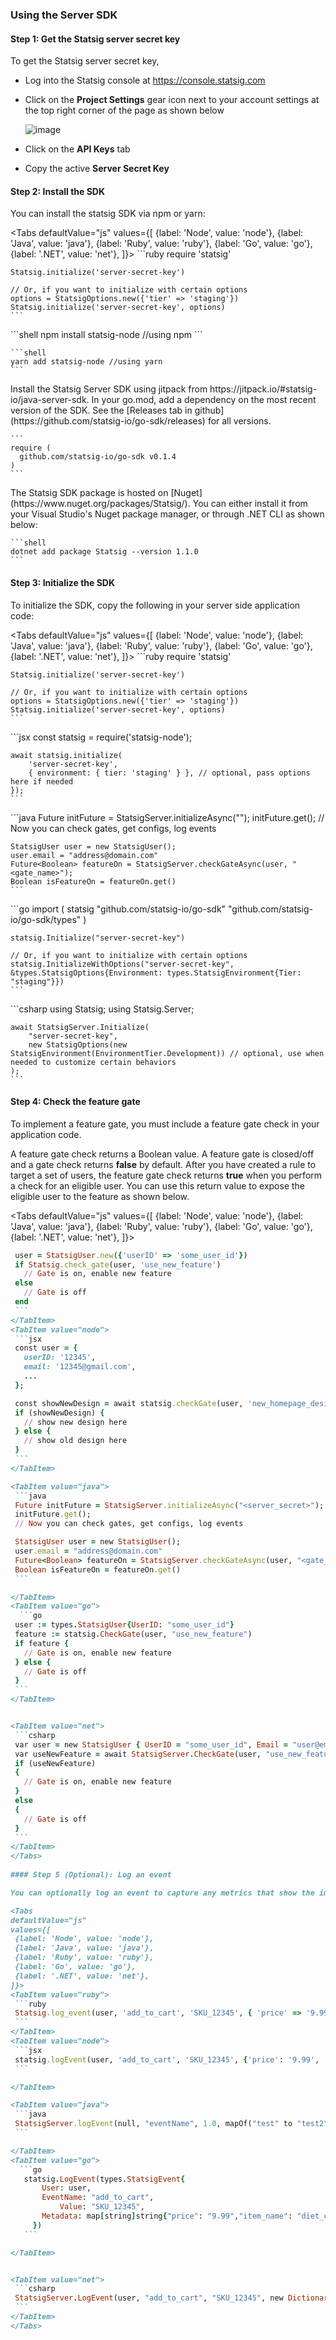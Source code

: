 

### Using the Server SDK

#### Step 1: Get the Statsig server secret key

To get the Statsig server secret key, 
- Log into the Statsig console at https://console.statsig.com 
- Click on the **Project Settings** gear icon next to your account settings at the top right corner of the page as shown below

  ![image](https://user-images.githubusercontent.com/1315028/129190279-60ab338f-02da-4b9a-86ee-e81cb6ac8940.png)

- Click on the **API Keys** tab
- Copy the active **Server Secret Key**

#### Step 2: Install the SDK

You can install the statsig SDK via npm or yarn:

    
<Tabs
  defaultValue="js"
  values={[
    {label: 'Node', value: 'node'},
    {label: 'Java', value: 'java'},
    {label: 'Ruby', value: 'ruby'},
    {label: 'Go', value: 'go'},
    {label: '.NET', value: 'net'},
  ]}>
  <TabItem value="ruby">
    ```ruby
    require 'statsig'

    Statsig.initialize('server-secret-key')

    // Or, if you want to initialize with certain options
    options = StatsigOptions.new({'tier' => 'staging'})
    Statsig.initialize('server-secret-key', options)
    ```
  </TabItem>
  <TabItem value="node">
    ```shell
    npm install statsig-node //using npm
    ```
    
    ```shell
    yarn add statsig-node //using yarn
    ```
    
  </TabItem>
  
  <TabItem value="java">
    Install the Statsig Server SDK using jitpack from https://jitpack.io/#statsig-io/java-server-sdk.

  </TabItem>
  <TabItem value="go">
    In your go.mod, add a dependency on the most recent version of the SDK. See the [Releases tab in github](https://github.com/statsig-io/go-sdk/releases) for all versions.

    ```
    require (
      github.com/statsig-io/go-sdk v0.1.4
    )
    ```

  </TabItem>

  
  <TabItem value="net">
    The Statsig SDK package is hosted on [Nuget](https://www.nuget.org/packages/Statsig/). You can either install it from your Visual Studio's Nuget package manager, or through .NET CLI as shown below:

    ```shell
    dotnet add package Statsig --version 1.1.0
    ```

  </TabItem>
</Tabs>

#### Step 3: Initialize the SDK

To initialize the SDK, copy the following in your server side application code:
  
<Tabs
  defaultValue="js"
  values={[
    {label: 'Node', value: 'node'},
    {label: 'Java', value: 'java'},
    {label: 'Ruby', value: 'ruby'},
    {label: 'Go', value: 'go'},
    {label: '.NET', value: 'net'},
  ]}>
  <TabItem value="ruby">
    ```ruby
    require 'statsig'

    Statsig.initialize('server-secret-key')

    // Or, if you want to initialize with certain options
    options = StatsigOptions.new({'tier' => 'staging'})
    Statsig.initialize('server-secret-key', options)
    ```
  </TabItem>
  <TabItem value="node">
    ```jsx
    const statsig = require('statsig-node');

    await statsig.initialize(
        'server-secret-key',
        { environment: { tier: 'staging' } }, // optional, pass options here if needed
    });
    ```
  </TabItem>
  
  <TabItem value="java">
    ```java
    Future initFuture = StatsigServer.initializeAsync("<server_secret>");
    initFuture.get();
    // Now you can check gates, get configs, log events

    StatsigUser user = new StatsigUser();
    user.email = "address@domain.com"
    Future<Boolean> featureOn = StatsigServer.checkGateAsync(user, "<gate_name>");
    Boolean isFeatureOn = featureOn.get()
    ```

  </TabItem>
  <TabItem value="go">
    ```go
    import (
      statsig "github.com/statsig-io/go-sdk"
      "github.com/statsig-io/go-sdk/types"
    )

    statsig.Initialize("server-secret-key")

    // Or, if you want to initialize with certain options
    statsig.InitializeWithOptions("server-secret-key", &types.StatsigOptions{Environment: types.StatsigEnvironment{Tier: "staging"}})
    ```
  </TabItem>

  
  <TabItem value="net">
    ```csharp
    using Statsig;
    using Statsig.Server;

    await StatsigServer.Initialize(
        "server-secret-key",
        new StatsigOptions(new StatsigEnvironment(EnvironmentTier.Development)) // optional, use when needed to customize certain behaviors
    );
    ```
  </TabItem>
</Tabs>


#### Step 4: Check the feature gate


To implement a feature gate, you must include a feature gate check in your application code. 

A feature gate check returns a Boolean value. A feature gate is closed/off and a gate check returns **false** by default. After you have created a rule to target a set of users, the feature gate check returns **true** when you perform a check for an eligible user. You can use this return value to expose the eligible user to the feature as shown below.

<Tabs
  defaultValue="js"
  values={[
    {label: 'Node', value: 'node'},
    {label: 'Java', value: 'java'},
    {label: 'Ruby', value: 'ruby'},
    {label: 'Go', value: 'go'},
    {label: '.NET', value: 'net'},
  ]}>
  <TabItem value="ruby">
   ```ruby
    user = StatsigUser.new({'userID' => 'some_user_id'})
    if Statsig.check_gate(user, 'use_new_feature')
      // Gate is on, enable new feature
    else
      // Gate is off
    end
    ```
  </TabItem>
  <TabItem value="node">
    ```jsx
    const user = {
      userID: '12345',
      email: '12345@gmail.com',
      ...
    };

    const showNewDesign = await statsig.checkGate(user, 'new_homepage_design');
    if (showNewDesign) {
      // show new design here
    } else {
      // show old design here
    }
    ```
  </TabItem>
  
  <TabItem value="java">
    ```java
    Future initFuture = StatsigServer.initializeAsync("<server_secret>");
    initFuture.get();
    // Now you can check gates, get configs, log events

    StatsigUser user = new StatsigUser();
    user.email = "address@domain.com"
    Future<Boolean> featureOn = StatsigServer.checkGateAsync(user, "<gate_name>");
    Boolean isFeatureOn = featureOn.get()
    ```

  </TabItem>
  <TabItem value="go">
     ```go
    user := types.StatsigUser{UserID: "some_user_id"}
    feature := statsig.CheckGate(user, "use_new_feature")
    if feature {
      // Gate is on, enable new feature
    } else {
      // Gate is off
    }
    ```
  </TabItem>

  
  <TabItem value="net">
    ```csharp
    var user = new StatsigUser { UserID = "some_user_id", Email = "user@email.com" };
    var useNewFeature = await StatsigServer.CheckGate(user, "use_new_feature");
    if (useNewFeature)
    {
      // Gate is on, enable new feature
    }
    else
    {
      // Gate is off
    }
    ```
  </TabItem>
</Tabs>
    
#### Step 5 (Optional): Log an event

You can optionally log an event to capture any metrics that show the impact of your feature. 

<Tabs
  defaultValue="js"
  values={[
    {label: 'Node', value: 'node'},
    {label: 'Java', value: 'java'},
    {label: 'Ruby', value: 'ruby'},
    {label: 'Go', value: 'go'},
    {label: '.NET', value: 'net'},
  ]}>
  <TabItem value="ruby">
    ```ruby
    Statsig.log_event(user, 'add_to_cart', 'SKU_12345', { 'price' => '9.99', 'item_name' => 'diet_coke_48_pack' })
    ```
  </TabItem>
  <TabItem value="node">
    ```jsx
    statsig.logEvent(user, 'add_to_cart', 'SKU_12345', {'price': '9.99', 'item_name': 'diet_coke_48_pack'});
    ```

  </TabItem>
  
  <TabItem value="java">
    ```java
    StatsigServer.logEvent(null, "eventName", 1.0, mapOf("test" to "test2"))
    ```

  </TabItem>
  <TabItem value="go">
     ```go
      statsig.LogEvent(types.StatsigEvent{
          User: user,
          EventName: "add_to_cart",
              Value: "SKU_12345",
          Metadata: map[string]string{"price": "9.99","item_name": "diet_coke_48_pack"},
        })
      ```

  </TabItem>

  
  <TabItem value="net">
    ```csharp
    StatsigServer.LogEvent(user, "add_to_cart", "SKU_12345", new Dictionary<string, string>() { { "price", "9.99" }, { "item_name", "diet_coke_48_pack" } });
    ```
  </TabItem>
</Tabs>
